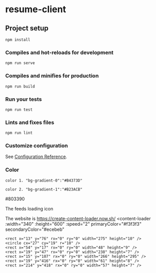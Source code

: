 # resume-client

## Project setup
```
npm install
```

### Compiles and hot-reloads for development
```
npm run serve
```

### Compiles and minifies for production
```
npm run build
```

### Run your tests
```
npm run test
```

### Lints and fixes files
```
npm run lint
```

### Customize configuration
See [Configuration Reference](https://cli.vuejs.org/config/).

### Color
```
color 1. "bg-gradient-0":"#B4373D"

```

```
color 2. "bg-gradient-1":"#B23ACB"
```

#803390

The feeds loading icon

The website is https://create-content-loader.now.sh/
 <content-loader
    :width="340"
    :height="600"
    :speed="2"
    primaryColor="#f3f3f3"
    secondaryColor="#ecebeb"
  >
    <rect x="13" y="76" rx="0" ry="0" width="275" height="10" /> 
    <circle cx="27" cy="19" r="10" /> 
    <rect x="54" y="17" rx="0" ry="0" width="48" height="9" /> 
    <rect x="19" y="47" rx="0" ry="0" width="238" height="7" /> 
    <rect x="15" y="107" rx="0" ry="0" width="266" height="295" /> 
    <rect x="19" y="416" rx="0" ry="0" width="61" height="8" /> 
    <rect x="214" y="418" rx="0" ry="0" width="57" height="7" />
  </content-loader>